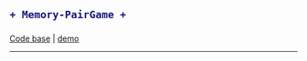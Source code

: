 <h2>

```diff
+ Memory-PairGame +
```
</h2>

[Code base](https://github.com/maxovsanyuk/frontend-2019-homeworks/tree/Memory-PairGame2/submissions/maxovsanyuk/Memory-Pair-Game) | [demo](https://maxovsanyuk.github.io/Memory-Pair-Game/)

-----------------------------------------------------------------------------------------------------------------------
